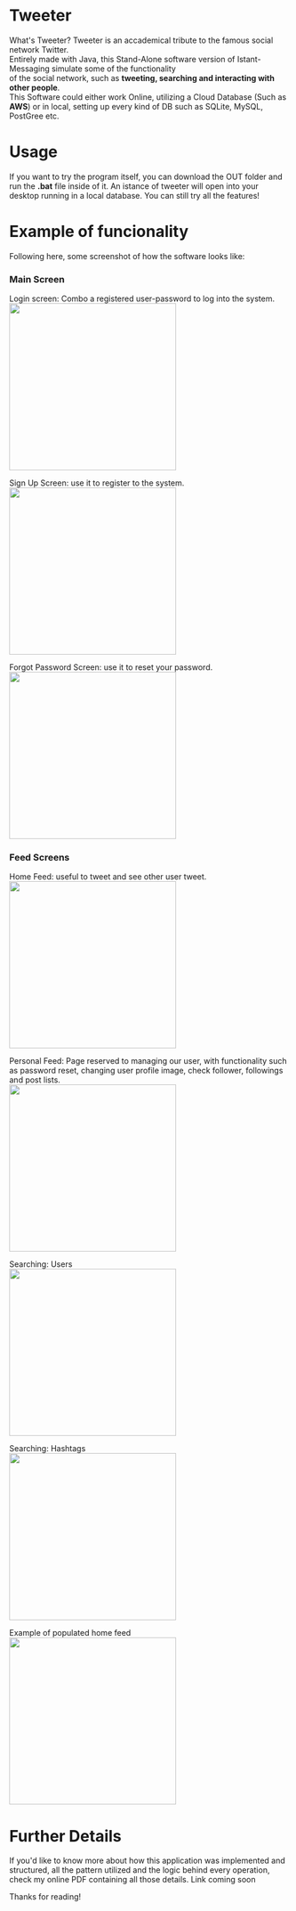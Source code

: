# Tweeter
What's Tweeter?
Tweeter is an accademical tribute to the famous social network Twitter.<br>
Entirely made with Java, this Stand-Alone software version of Istant-Messaging simulate some of the functionality <br>
of the social network, such as **tweeting, searching and interacting with other people**.<br>
This Software could either work Online, utilizing a Cloud Database (Such as **AWS**) or in local, setting up every kind of DB such as SQLite, MySQL, PostGree etc.<br>

# Usage
If you want to try the program itself, you can download the OUT folder and run the **.bat** file inside of it. An istance of tweeter will open into your desktop running in a local database. You can still try all the features!

# Example of funcionality 
Following here, some screenshot of how the software looks like:

### Main Screen
Login screen: Combo a registered user-password to log into the system. <br>
<img src="https://i.ibb.co/LnQ3Vck/Immagine.png" width="300">

Sign Up Screen: use it to register to the system.<br>
<img src="https://i.ibb.co/8dWvp76/2.png" width="300">

Forgot Password Screen: use it to reset your password.<br>
<img src="https://i.ibb.co/6gDLG5b/3.png" width="300">

### Feed Screens
Home Feed: useful to tweet and see other user tweet.<br>
<img src="https://i.ibb.co/WBhHHjY/4.png" width="300">

Personal Feed: Page reserved to managing our user, with functionality such as password reset, changing user profile image, check follower, followings and post lists. <br>
<img src="https://i.ibb.co/g7NSpb0/5.png" width="300">

Searching: Users <br>
<img src="https://i.ibb.co/2PVjjdR/6.png" width="300">

Searching: Hashtags <br>
<img src="https://i.ibb.co/3ypkcb7/7.png" width="300">

Example of populated home feed <br>
<img src="https://i.ibb.co/pzFYNtk/8.png" width="300">

# Further Details
If you'd like to know more about how this application was implemented and structured, all the pattern utilized and the logic behind every operation, check my online PDF containing all those details. 
Link coming soon

Thanks for reading!



